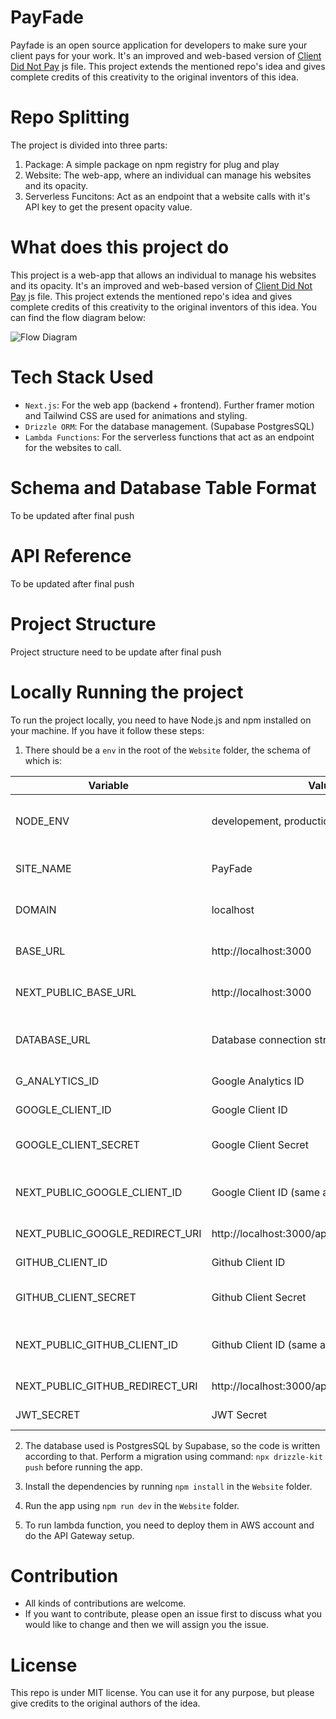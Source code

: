# PayFade

Payfade is an open source application for developers to make sure your client pays for your work. It's an improved and web-based version of [Client Did Not Pay](https://github.com/kleampa/not-paid) js file. This project extends the mentioned repo's idea and gives complete credits of this creativity to the original inventors of this idea.

# Repo Splitting

The project is divided into three parts:

1. Package: A simple package on npm registry for plug and play
2. Website: The web-app, where an individual can manage his websites and its opacity.
3. Serverless Funcitons: Act as an endpoint that a website calls with it's API key to get the present opacity value.

# What does this project do

This project is a web-app that allows an individual to manage his websites and its opacity. It's an improved and web-based version of [Client Did Not Pay](https://github.com/kleampa/not-paid) js file. This project extends the mentioned repo's idea and gives complete credits of this creativity to the original inventors of this idea. You can find the flow diagram below:

![Flow Diagram](./public/flow-diagram.png)

# Tech Stack Used

- `Next.js`: For the web app (backend + frontend). Further framer motion and Tailwind CSS are used for animations and styling.
- `Drizzle ORM`: For the database management. (Supabase PostgresSQL)
- `Lambda Functions`: For the serverless functions that act as an endpoint for the websites to call.

# Schema and Database Table Format

To be updated after final push

# API Reference

To be updated after final push

# Project Structure

Project structure need to be update after final push

# Locally Running the project

To run the project locally, you need to have Node.js and npm installed on your machine. If you have it follow these steps:

1. There should be a `env` in the root of the `Website` folder, the schema of which is:

| Variable                        | Value                                          | Description                          |
| ------------------------------- | ---------------------------------------------- | ------------------------------------ |
| NODE_ENV                        | developement, production                       | The environment of the project       |
| SITE_NAME                       | PayFade                                        | The name of the project              |
| DOMAIN                          | localhost                                      | The domain of the project            |
| BASE_URL                        | http://localhost:3000                          | The base URL of the project          |
| NEXT_PUBLIC_BASE_URL            | http://localhost:3000                          | The base URL of the project          |
| DATABASE_URL                    | Database connection string                     | The database connection string       |
| G_ANALYTICS_ID                  | Google Analytics ID                            | The Google Analytics ID              |
| GOOGLE_CLIENT_ID                | Google Client ID                               | The Google Client ID                 |
| GOOGLE_CLIENT_SECRET            | Google Client Secret                           | The Google Client Secret             |
| NEXT_PUBLIC_GOOGLE_CLIENT_ID    | Google Client ID (same as above)               | The Google Client ID (same as above) |
| NEXT_PUBLIC_GOOGLE_REDIRECT_URI | http://localhost:3000/api/auth/callback/google | The Google Redirect URI              |
| GITHUB_CLIENT_ID                | Github Client ID                               | The Github Client ID                 |
| GITHUB_CLIENT_SECRET            | Github Client Secret                           | The Github Client Secret             |
| NEXT_PUBLIC_GITHUB_CLIENT_ID    | Github Client ID (same as above)               | The Github Client ID (same as above) |
| NEXT_PUBLIC_GITHUB_REDIRECT_URI | http://localhost:3000/api/auth/callback/github | The Github Redirect URI              |
| JWT_SECRET                      | JWT Secret                                     | The JWT Secret                       |

2. The database used is PostgresSQL by Supabase, so the code is written according to that. Perform a migration using command: `npx drizzle-kit push` before running the app.

3. Install the dependencies by running `npm install` in the `Website` folder.

4. Run the app using `npm run dev` in the `Website` folder.

5. To run lambda function, you need to deploy them in AWS account and do the API Gateway setup.

# Contribution

- All kinds of contributions are welcome.
- If you want to contribute, please open an issue first to discuss what you would like to change and then we will assign you the issue.

# License

This repo is under MIT license. You can use it for any purpose, but please give credits to the original authors of the idea.
